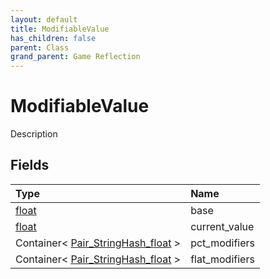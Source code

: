 ```yaml
---
layout: default
title: ModifiableValue
has_children: false
parent: Class
grand_parent: Game Reflection
---
```

# ModifiableValue
Description 

## Fields

| Type | Name |
|:----------|:--------------|
| [float](/riftbreaker-wiki/docs/game-reflection/components/float/) | base |
| [float](/riftbreaker-wiki/docs/game-reflection/components/float/) | current_value |
| Container< [Pair_StringHash_float](/riftbreaker-wiki/docs/game-reflection/classes/pair__string_hash_float/) > | pct_modifiers |
| Container< [Pair_StringHash_float](/riftbreaker-wiki/docs/game-reflection/classes/pair__string_hash_float/) > | flat_modifiers |

